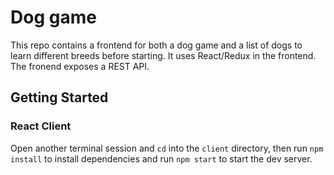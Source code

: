 # Dog game

This repo contains a frontend for both a dog game and a list of dogs to learn different breeds before starting. It uses  React/Redux in the frontend. The fronend exposes a REST API. 


## Getting Started

### React Client

Open another terminal session and `cd` into the `client` directory, then run `npm install` to install dependencies and run `npm start` to start the dev server.
